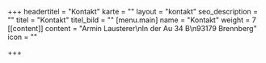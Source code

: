 +++
headertitel = "Kontakt"
karte = ""
layout = "kontakt"
seo_description = ""
titel = "Kontakt"
titel_bild = ""
[menu.main]
name = "Kontakt"
weight = 7
[[content]]
content = "Armin Lausterer\nIn der Au 34 B\n93179 Brennberg"
icon = ""

+++
